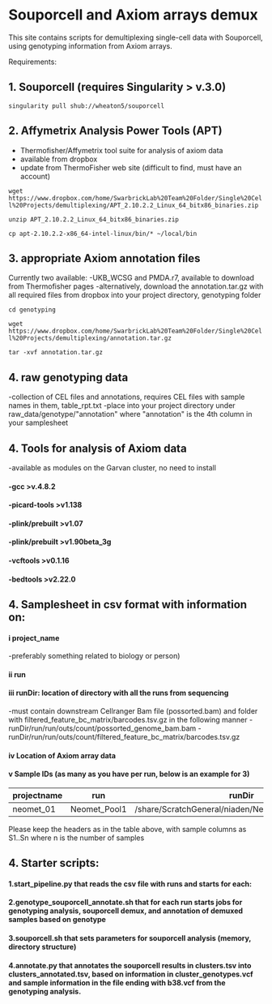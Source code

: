 # Souporcell and Axiom arrays demux

This site contains scripts for demultiplexing single-cell data with Souporcell, using genotyping information from Axiom arrays. 

Requirements:
## 1. Souporcell (requires Singularity > v.3.0)

`singularity pull shub://wheaton5/souporcell`

## 2. Affymetrix Analysis Power Tools (APT)
- Thermofisher/Affymetrix tool suite for analysis of axiom data
- available from dropbox
- update from ThermoFisher web site (difficult to find, must have an account)

`wget https://www.dropbox.com/home/SwarbrickLab%20Team%20Folder/Single%20Cell%20Projects/demultiplexing/APT_2.10.2.2_Linux_64_bitx86_binaries.zip`

`unzip APT_2.10.2.2_Linux_64_bitx86_binaries.zip`

`cp apt-2.10.2.2-x86_64-intel-linux/bin/* ~/local/bin`

## 3. appropriate Axiom annotation files

Currently two available:
-UKB_WCSG and PMDA.r7, available to download from Thermofisher pages
-alternatively, download the annotation.tar.gz with all required files from dropbox into your project directory, genotyping folder

`cd genotyping`

`wget https://www.dropbox.com/home/SwarbrickLab%20Team%20Folder/Single%20Cell%20Projects/demultiplexing/annotation.tar.gz`

`tar -xvf annotation.tar.gz`

## 4. raw genotyping data

-collection of CEL files and annotations, requires CEL files with sample names in them, table_rpt.txt
-place into your project directory under raw_data/genotype/"annotation" where "annotation" is the 4th column in your samplesheet

## 4. Tools for analysis of Axiom data 
-available as modules on the Garvan cluster, no need to install

#### -gcc >v.4.8.2
#### -picard-tools >v1.138
#### -plink/prebuilt >v1.07
#### -plink/prebuilt >v1.90beta_3g
#### -vcftools >v0.1.16
#### -bedtools >v2.22.0

## 4. Samplesheet in csv format with information on: 
#### i project_name 
-preferably something related to biology or person)
#### ii run
#### iii runDir: location of directory with all the runs from sequencing
-must contain downstream Cellranger Bam file (possorted.bam) and folder with filtered_feature_bc_matrix/barcodes.tsv.gz in the following manner
-runDir/run/run/outs/count/possorted_genome_bam.bam
-runDir/run/run/outs/count/filtered_feature_bc_matrix/barcodes.tsv.gz

#### iv Location of Axiom array data
#### v Sample IDs (as many as you have per run, below is an example for 3)

| projectname | run | runDir | annotation | S1 | S2 | S3 |
| ----------- | --- | ------ | ---------- | -- | -- | -- |
| neomet_01  | Neomet_Pool1 | /share/ScratchGeneral/niaden/NeoMet_Nov2020/Pool1 | HAR8323_UKB_2020_RESULTS | 4583 | 4613 | 4622 |

Please keep the headers as in the table above, with sample columns as S1..Sn where n is the number of samples

## 4. Starter scripts:
#### 1.start_pipeline.py that reads the csv file with runs and starts for each:
#### 2.genotype_souporcell_annotate.sh that for each run starts jobs for genotyping analysis, souporcell demux, and annotation of demuxed samples based on genotype
#### 3.souporcell.sh that sets parameters for souporcell analysis (memory, directory structure)
#### 4.annotate.py that annotates the souporcell results in clusters.tsv into clusters_annotated.tsv, based on information in cluster_genotypes.vcf and sample information in the file ending with b38.vcf from the genotyping analysis.
